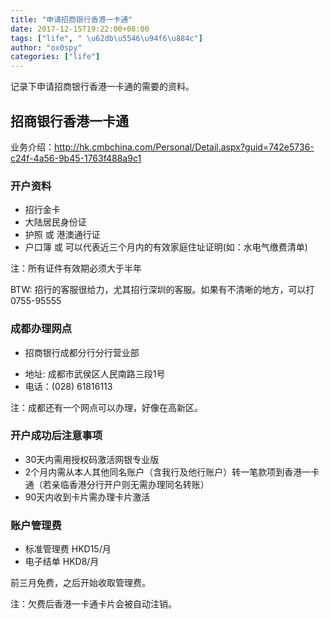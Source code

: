 ```yaml
---
title: "申请招商银行香港一卡通"
date: 2017-12-15T19:22:00+08:00
tags: ["life", " \u62db\u5546\u94f6\u884c"]
author: "ox0spy"
categories: ["life"]
---
```


记录下申请招商银行香港一卡通的需要的资料。


## 招商银行香港一卡通

业务介绍：<http://hk.cmbchina.com/Personal/Detail.aspx?guid=742e5736-c24f-4a56-9b45-1763f488a9c1>


### 开户资料
- 招行金卡
- 大陆居民身份证
- 护照 或 港澳通行证
- 户口簿 或 可以代表近三个月内的有效家庭住址证明(如：水电气缴费清单)

注：所有证件有效期必须大于半年

BTW: 招行的客服很给力，尤其招行深圳的客服。如果有不清晰的地方，可以打 0755-95555

### 成都办理网点
- 招商银行成都分行分行营业部
 + 地址: 成都市武侯区人民南路三段1号
 + 电话：(028) 61816113

注：成都还有一个网点可以办理，好像在高新区。


### 开户成功后注意事项
- 30天内需用授权码激活网银专业版
- 2个月内需从本人其他同名账户（含我行及他行账户）转一笔款项到香港一卡通（若亲临香港分行开户则无需办理同名转账）
- 90天内收到卡片需办理卡片激活

### 账户管理费

- 标准管理费 HKD15/月
- 电子结单 HKD8/月

前三月免费，之后开始收取管理费。

注：欠费后香港一卡通卡片会被自动注销。